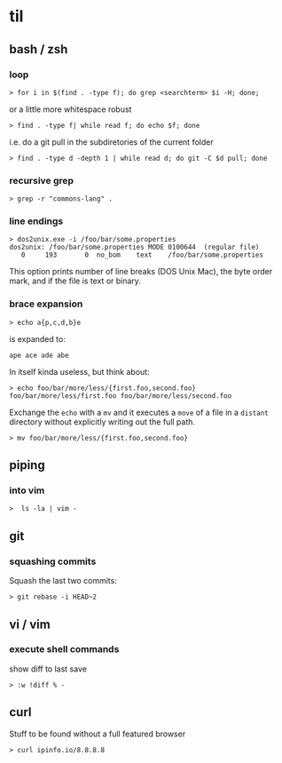 # til

## bash / zsh

### loop

    > for i in $(find . -type f); do grep <searchterm> $i -H; done;

or a little more whitespace robust

    > find . -type f| while read f; do echo $f; done
    
i.e. do a git pull in the subdiretories of the current folder
    
    > find . -type d -depth 1 | while read d; do git -C $d pull; done
    
### recursive grep

    > grep -r "commons-lang" .
    
### line endings

    > dos2unix.exe -i /foo/bar/some.properties
    dos2unix: /foo/bar/some.properties MODE 0100644  (regular file)
       0     193       0  no_bom    text    /foo/bar/some.properties
       

This option prints number of line breaks (DOS Unix Mac), the byte order mark, and if the file is text or binary.

### brace expansion

    > echo a{p,c,d,b}e
    
is expanded to:
    
    ape ace ade abe
    
In itself kinda useless, but think about:

    > echo foo/bar/more/less/{first.foo,second.foo}
    foo/bar/more/less/first.foo foo/bar/more/less/second.foo
    
Exchange the `echo` with a `mv` and it executes a `move` of a file in a `distant` directory without explicitly writing out the full path.

    > mv foo/bar/more/less/{first.foo,second.foo}

## piping

### into vim

    >  ls -la | vim -
    
## git

### squashing commits
Squash the last two commits:

    > git rebase -i HEAD~2

## vi / vim

### execute shell commands
show diff to last save

    > :w !diff % -
    
    
## curl
Stuff to be found without a full featured browser

    > curl ipinfo.io/8.8.8.8 
